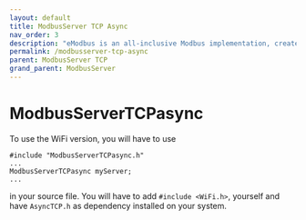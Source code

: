 ```yaml
---
layout: default
title: ModbusServer TCP Async
nav_order: 3
description: "eModbus is an all-inclusive Modbus implementation, created for ESP32 and Arduino"
permalink: /modbusserver-tcp-async
parent: ModbusServer TCP
grand_parent: ModbusServer
---
```


# ModbusServerTCPasync
To use the WiFi version, you will have to use
```
#include "ModbusServerTCPasync.h"
...
ModbusServerTCPasync myServer;
...
```
in your source file. You will have to add ``#include <WiFi.h>``, yourself and have `AsyncTCP.h` as dependency installed on your system.

